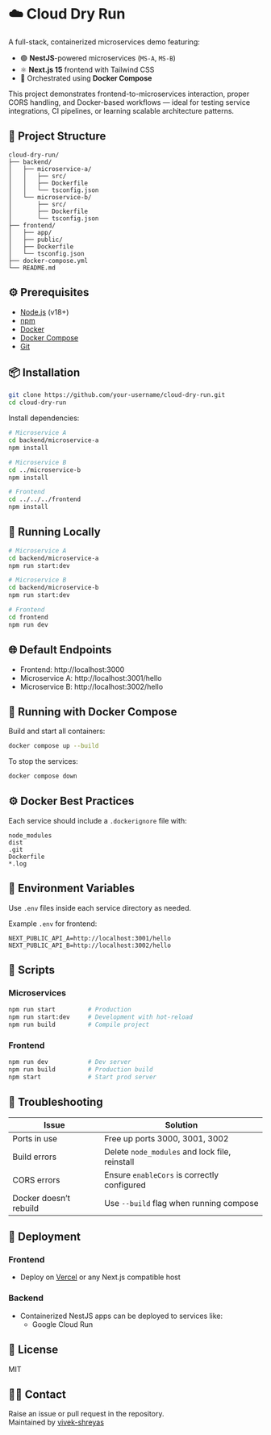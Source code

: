# ☁️ Cloud Dry Run

A full-stack, containerized microservices demo featuring:

- 🟢 **NestJS**-powered microservices (`MS-A`, `MS-B`)
- ⚛️ **Next.js 15** frontend with Tailwind CSS
- 🐳 Orchestrated using **Docker Compose**

This project demonstrates frontend-to-microservices interaction, proper CORS handling, and Docker-based workflows — ideal for testing service integrations, CI pipelines, or learning scalable architecture patterns.

## 📁 Project Structure

```
cloud-dry-run/
├── backend/
│   ├── microservice-a/
│   │   ├── src/
│   │   ├── Dockerfile
│   │   └── tsconfig.json
│   └── microservice-b/
│       ├── src/
│       ├── Dockerfile
│       └── tsconfig.json
├── frontend/
│   ├── app/
│   ├── public/
│   ├── Dockerfile
│   └── tsconfig.json
├── docker-compose.yml
└── README.md
```

## ⚙️ Prerequisites

- [Node.js](https://nodejs.org/) (v18+)
- [npm](https://www.npmjs.com/)
- [Docker](https://www.docker.com/)
- [Docker Compose](https://docs.docker.com/compose/)
- [Git](https://git-scm.com/)

## 📦 Installation

```bash
git clone https://github.com/your-username/cloud-dry-run.git
cd cloud-dry-run
```

Install dependencies:

```bash
# Microservice A
cd backend/microservice-a
npm install

# Microservice B
cd ../microservice-b
npm install

# Frontend
cd ../../../frontend
npm install
```

## 🧪 Running Locally

```bash
# Microservice A
cd backend/microservice-a
npm run start:dev
```

```bash
# Microservice B
cd backend/microservice-b
npm run start:dev
```

```bash
# Frontend
cd frontend
npm run dev
```

## 🌐 Default Endpoints

- Frontend: http://localhost:3000
- Microservice A: http://localhost:3001/hello
- Microservice B: http://localhost:3002/hello

## 🐳 Running with Docker Compose

Build and start all containers:

```bash
docker compose up --build
```

To stop the services:

```bash
docker compose down
```

## ⚙️ Docker Best Practices

Each service should include a `.dockerignore` file with:

```
node_modules
dist
.git
Dockerfile
*.log
```

## 🌱 Environment Variables

Use `.env` files inside each service directory as needed.

Example `.env` for frontend:

```
NEXT_PUBLIC_API_A=http://localhost:3001/hello
NEXT_PUBLIC_API_B=http://localhost:3002/hello
```

## 🔁 Scripts

### Microservices

```bash
npm run start         # Production
npm run start:dev     # Development with hot-reload
npm run build         # Compile project
```

### Frontend

```bash
npm run dev           # Dev server
npm run build         # Production build
npm start             # Start prod server
```

## 🧰 Troubleshooting

| Issue                  | Solution                                          |
|------------------------|---------------------------------------------------|
| Ports in use           | Free up ports 3000, 3001, 3002                    |
| Build errors           | Delete `node_modules` and lock file, reinstall   |
| CORS errors            | Ensure `enableCors` is correctly configured      |
| Docker doesn’t rebuild | Use `--build` flag when running compose          |

## 🚀 Deployment

### Frontend

- Deploy on [Vercel](https://vercel.com/) or any Next.js compatible host

### Backend

- Containerized NestJS apps can be deployed to services like:
  - Google Cloud Run

## 📜 License

MIT

## 🙋‍♂️ Contact

Raise an issue or pull request in the repository.  
Maintained by [vivek-shreyas](https://github.com/vivek-shreyas) 
